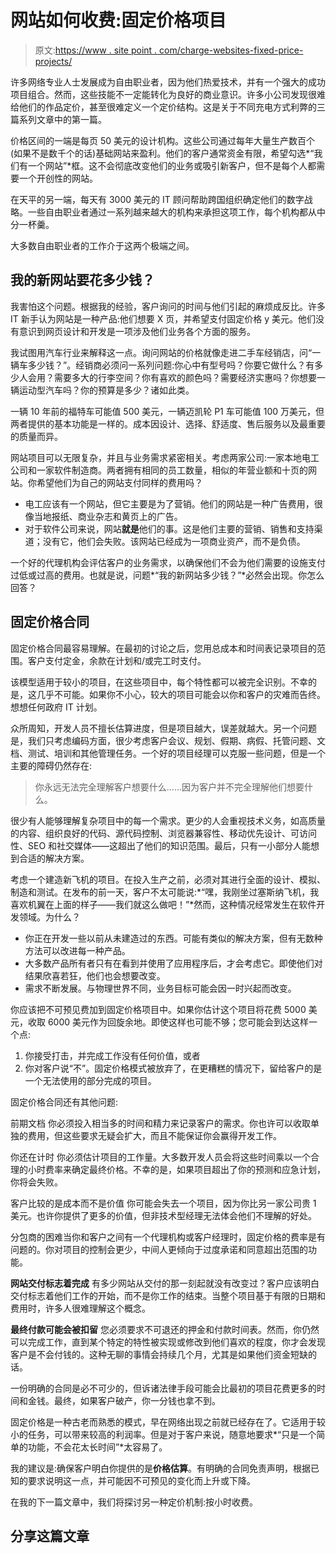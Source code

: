 # 网站如何收费:固定价格项目

> 原文:[https://www . site point . com/charge-websites-fixed-price-projects/](https://www.sitepoint.com/charge-websites-fixed-price-projects/)

许多网络专业人士发展成为自由职业者，因为他们热爱技术，并有一个强大的成功项目组合。然而，这些技能不一定能转化为良好的商业意识。许多小公司发现很难给他们的作品定价，甚至很难定义一个定价结构。这是关于不同充电方式利弊的三篇系列文章中的第一篇。

价格区间的一端是每页 50 美元的设计机构。这些公司通过每年大量生产数百个(如果不是数千个的话)基础网站来盈利。他们的客户通常资金有限，希望勾选*“我们有一个网站”*框。这不会彻底改变他们的业务或吸引新客户，但不是每个人都需要一个开创性的网站。

在天平的另一端，每天有 3000 美元的 IT 顾问帮助跨国组织确定他们的数字战略。一些自由职业者通过一系列越来越大的机构来承担这项工作，每个机构都从中分一杯羹。

大多数自由职业者的工作介于这两个极端之间。

## 我的新网站要花多少钱？

我害怕这个问题。根据我的经验，客户询问的时间与他们引起的麻烦成反比。许多 IT 新手认为网站是一种产品:他们想要 X 页，并希望支付固定价格 y 美元。他们没有意识到网页设计和开发是一项涉及他们业务各个方面的服务。

我试图用汽车行业来解释这一点。询问网站的价格就像走进二手车经销店，问“一辆车多少钱？”。经销商必须问一系列问题:你心中有型号吗？你要它做什么？有多少人会用？需要多大的行李空间？你有喜欢的颜色吗？需要经济实惠吗？你想要一辆运动型汽车吗？你的预算是多少？诸如此类。

一辆 10 年前的福特车可能值 500 美元，一辆迈凯轮 P1 车可能值 100 万美元，但两者提供的基本功能是一样的。成本因设计、选择、舒适度、售后服务以及最重要的质量而异。

网站项目可以无限复杂，并且与业务需求紧密相关。考虑两家公司:一家本地电工公司和一家软件制造商。两者拥有相同的员工数量，相似的年营业额和十页的网站。你希望他们为自己的网站支付同样的费用吗？

*   电工应该有一个网站，但它主要是为了营销。他们的网站是一种广告费用，很像当地报纸、商业杂志和黄页上的广告。
*   对于软件公司来说，网站**就是**他们的事。这是他们主要的营销、销售和支持渠道；没有它，他们会失败。该网站已经成为一项商业资产，而不是负债。

一个好的代理机构会评估客户的业务需求，以确保他们不会为他们需要的设施支付过低或过高的费用。也就是说，问题*“我的新网站多少钱？”*必然会出现。你怎么回答？

## 固定价格合同

固定价格合同最容易理解。在最初的讨论之后，您用总成本和时间表记录项目的范围。客户支付定金，余款在计划和/或完工时支付。

该模型适用于较小的项目，在这些项目中，每个特性都可以被完全识别。不幸的是，这几乎不可能。如果你不小心，较大的项目可能会以你和客户的灾难而告终。想想任何政府 IT 计划。

众所周知，开发人员不擅长估算进度，但是项目越大，误差就越大。另一个问题是，我们只考虑编码方面，很少考虑客户会议、规划、假期、病假、托管问题、文档、测试、培训和其他管理任务。一个好的项目经理可以克服一些问题，但是一个主要的障碍仍然存在:

> 你永远无法完全理解客户想要什么……因为客户并不完全理解他们想要什么。

很少有人能够理解复杂项目中的每一个需求。更少的人会重视技术义务，如高质量的内容、组织良好的代码、源代码控制、浏览器兼容性、移动优先设计、可访问性、SEO 和社交媒体——这超出了他们的知识范围。最后，只有一小部分人能想到合适的解决方案。

考虑一个建造新飞机的项目。在投入生产之前，必须对其进行全面的设计、模拟、制造和测试。在发布的前一天，客户不太可能说:*“嘿，我刚坐过塞斯纳飞机，我喜欢机翼在上面的样子——我们就这么做吧！”*然而，这种情况经常发生在软件开发领域。为什么？

*   你正在开发一些以前从未建造过的东西。可能有类似的解决方案，但有无数种方法可以改进每一种产品。
*   大多数产品所有者只有在看到并使用了应用程序后，才会考虑它。即使他们对结果欣喜若狂，他们也会想要改变。
*   需求不断发展。与物理世界不同，业务目标可能会因一时兴起而改变。

你应该把不可预见费加到固定价格项目中。如果你估计这个项目将花费 5000 美元，收取 6000 美元作为回旋余地。即使这样也可能不够；您可能会到达这样一个点:

1.  你接受打击，并完成工作没有任何价值，或者
2.  你对客户说“不”。固定价格模式被放弃了，在更糟糕的情况下，留给客户的是一个无法使用的部分完成的项目。

固定价格合同还有其他问题:

前期文档
你必须投入相当多的时间和精力来记录客户的需求。你也许可以收取单独的费用，但这些要求无疑会扩大，而且不能保证你会赢得开发工作。

你还在计时
你必须估计项目的工作量。大多数开发人员会将这些时间乘以一个合理的小时费率来确定最终价格。不幸的是，如果项目超出了你的预测和应急计划，你将会失败。

客户比较的是成本而不是价值
你可能会失去一个项目，因为你比另一家公司贵 1 美元。也许你提供了更多的价值，但非技术型经理无法体会他们不理解的好处。

分包商的困难当你和客户之间有一个代理机构或客户经理时，固定价格的费率是有问题的。你对项目的控制会更少，中间人更倾向于过度承诺和同意超出范围的功能。

**网站交付标志着完成**
有多少网站从交付的那一刻起就没有改变过？客户应该明白交付标志着他们工作的开始，而不是你工作的结束。当整个项目基于有限的日期和费用时，许多人很难理解这个概念。

**最终付款可能会被扣留**
您必须要求不可退还的押金和付款时间表。然而，你仍然可以完成工作，直到某个特定的特性被实现或修改到他们喜欢的程度，你才会发现客户是不会付钱的。这种无聊的事情会持续几个月，尤其是如果他们资金短缺的话。

一份明确的合同是必不可少的，但诉诸法律手段可能会比最初的项目花费更多的时间和金钱。最终，如果客户破产，你一分钱也拿不到。

固定价格是一种古老而熟悉的模式，早在网络出现之前就已经存在了。它适用于较小的任务，可以带来较高的利润率。但是对于客户来说，随意地要求*“只是一个简单的功能，不会花太长时间”*太容易了。

我的建议是:确保客户明白你提供的是**价格估算**。有明确的合同免责声明，根据已知的要求说明这一点，并可能因不可预见的变化而上升或下降。

在我的下一篇文章中，我们将探讨另一种定价机制:按小时收费。

## 分享这篇文章